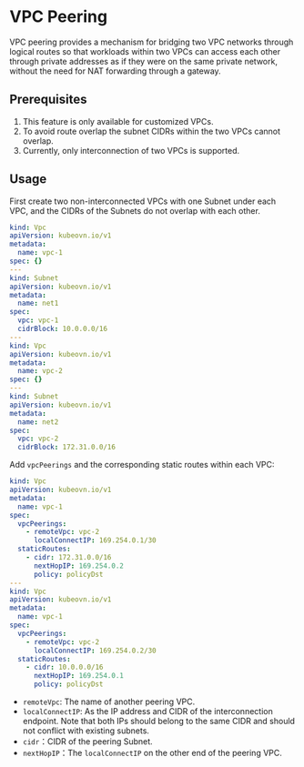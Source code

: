 # VPC Peering

VPC peering provides a mechanism for bridging two VPC networks through logical routes so that workloads within two VPCs 
can access each other through private addresses as if they were on the same private network, without the need for NAT forwarding through a gateway.

## Prerequisites
1. This feature is only available for customized VPCs.
2. To avoid route overlap the subnet CIDRs within the two VPCs cannot overlap.
3. Currently, only interconnection of two VPCs is supported.

## Usage

First create two non-interconnected VPCs with one Subnet under each VPC, 
and the CIDRs of the Subnets do not overlap with each other.

```yaml
kind: Vpc
apiVersion: kubeovn.io/v1
metadata:
  name: vpc-1
spec: {}
---
kind: Subnet
apiVersion: kubeovn.io/v1
metadata:
  name: net1
spec:
  vpc: vpc-1
  cidrBlock: 10.0.0.0/16
---
kind: Vpc
apiVersion: kubeovn.io/v1
metadata:
  name: vpc-2
spec: {}
---
kind: Subnet
apiVersion: kubeovn.io/v1
metadata:
  name: net2
spec:
  vpc: vpc-2
  cidrBlock: 172.31.0.0/16
```

Add `vpcPeerings` and the corresponding static routes within each VPC:

```yaml
kind: Vpc
apiVersion: kubeovn.io/v1
metadata:
  name: vpc-1
spec: 
  vpcPeerings:
    - remoteVpc: vpc-2
      localConnectIP: 169.254.0.1/30
  staticRoutes:
    - cidr: 172.31.0.0/16
      nextHopIP: 169.254.0.2
      policy: policyDst
---
kind: Vpc
apiVersion: kubeovn.io/v1
metadata:
  name: vpc-1
spec:
  vpcPeerings:
    - remoteVpc: vpc-2
      localConnectIP: 169.254.0.2/30
  staticRoutes:
    - cidr: 10.0.0.0/16
      nextHopIP: 169.254.0.1
      policy: policyDst
```

- `remoteVpc`: The name of another peering VPC.
- `localConnectIP`: As the IP address and CIDR of the interconnection endpoint. Note that both IPs should belong to the same CIDR and should not conflict with existing subnets.
- `cidr`：CIDR of the peering Subnet.
- `nextHopIP`：The `localConnectIP` on the other end of the peering VPC.
